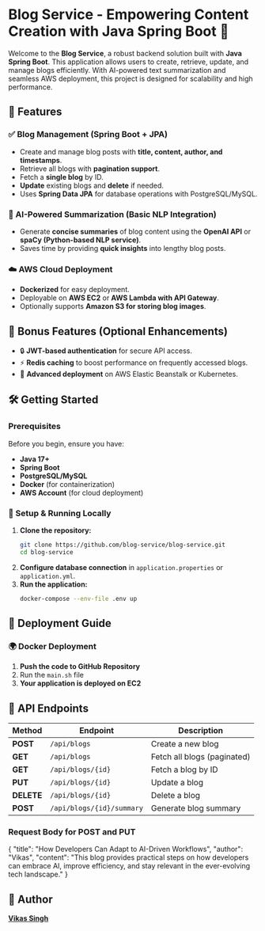# Blog Service - Empowering Content Creation with Java Spring Boot 🚀

Welcome to the **Blog Service**, a robust backend solution built with **Java Spring Boot**. This application allows users to create, retrieve, update, and manage blogs efficiently. With AI-powered text summarization and seamless AWS deployment, this project is designed for scalability and high performance.

## 🌟 Features

### ✅ Blog Management (Spring Boot + JPA)

- Create and manage blog posts with **title, content, author, and timestamps**.
- Retrieve all blogs with **pagination support**.
- Fetch a **single blog** by ID.
- **Update** existing blogs and **delete** if needed.
- Uses **Spring Data JPA** for database operations with PostgreSQL/MySQL.

### 🤖 AI-Powered Summarization (Basic NLP Integration)

- Generate **concise summaries** of blog content using the **OpenAI API** or **spaCy (Python-based NLP service)**.
- Saves time by providing **quick insights** into lengthy blog posts.

### ☁️ AWS Cloud Deployment

- **Dockerized** for easy deployment.
- Deployable on **AWS EC2** or **AWS Lambda with API Gateway**.
- Optionally supports **Amazon S3 for storing blog images**.

## 🎁 Bonus Features (Optional Enhancements)

- 🔒 **JWT-based authentication** for secure API access.
- ⚡ **Redis caching** to boost performance on frequently accessed blogs.
- 🚀 **Advanced deployment** on AWS Elastic Beanstalk or Kubernetes.

## 🛠️ Getting Started

### Prerequisites

Before you begin, ensure you have:

- **Java 17+**
- **Spring Boot**
- **PostgreSQL/MySQL**
- **Docker** (for containerization)
- **AWS Account** (for cloud deployment)

### 🔧 Setup & Running Locally

1. **Clone the repository:**
   ```sh
   git clone https://github.com/blog-service/blog-service.git
   cd blog-service
   ```
2. **Configure database connection** in `application.properties` or `application.yml`.
3. **Run the application:**
   ```sh
   docker-compose --env-file .env up 
   ```

## 🚀 Deployment Guide

### 🌍 Docker Deployment

1. **Push the code to GitHub Repository**
2. Run the `main.sh` file
3. **Your application is deployed on EC2**

## 📡 API Endpoints

| Method     | Endpoint                  | Description                 |
| ---------- | ------------------------- | --------------------------- |
| **POST**   | `/api/blogs`              | Create a new blog           |
| **GET**    | `/api/blogs`              | Fetch all blogs (paginated) |
| **GET**    | `/api/blogs/{id}`         | Fetch a blog by ID          |
| **PUT**    | `/api/blogs/{id}`         | Update a blog               |
| **DELETE** | `/api/blogs/{id}`         | Delete a blog               |
| **POST**   | `/api/blogs/{id}/summary` | Generate blog summary       |

### Request Body for POST and PUT

{
   "title": "How Developers Can Adapt to AI-Driven Workflows",
   "author": "Vikas",
   "content": "This blog provides practical steps on how developers can embrace AI, improve efficiency, and stay relevant in the ever-evolving tech landscape."
}

## 👤 Author

**[Vikas Singh](https://github.com/xanderbilla)**
